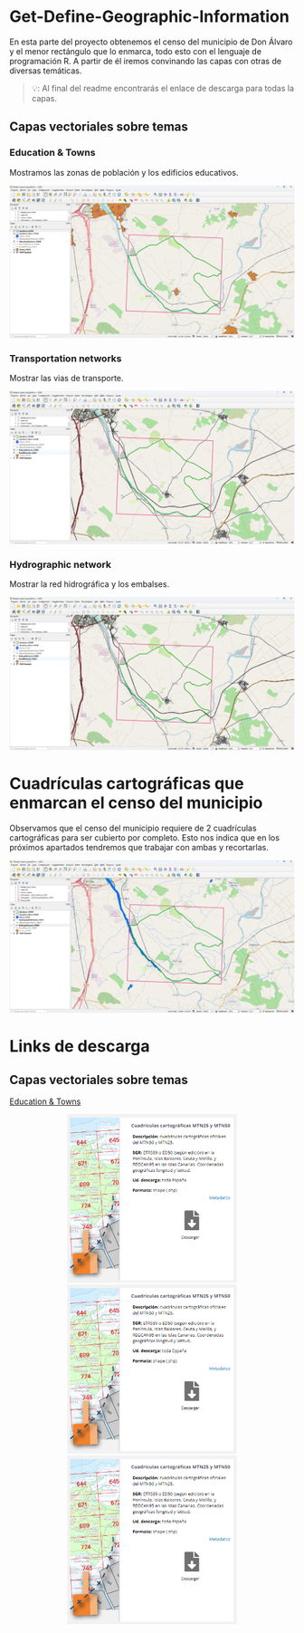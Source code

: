 # Get-Define-Geographic-Information
En esta parte del proyecto obtenemos el censo del municipio de Don Álvaro y el menor rectángulo que lo enmarca, todo esto con el lenguaje de programación R. A partir de él iremos convinando las capas con otras de diversas temáticas.

> 💡: Al final del readme encontrarás el enlace de descarga para todas la capas.

## Capas vectoriales sobre temas

### Education & Towns
Mostramos las zonas de población y los edificios educativos.

![](/img/Get-Define-Geographic-Information/EducationTowns.png)

### Transportation networks
Mostrar las vias de transporte.

![](/img/Get-Define-Geographic-Information/TransportationNetworks.png)

### Hydrographic network
Mostrar la red hidrográfica y los embalses.

![](/img/Get-Define-Geographic-Information/TransportationNetworks.png)

# Cuadrículas cartográficas que enmarcan el censo del municipio
Observamos que el censo del municipio requiere de 2 cuadrículas cartográficas para ser cubierto por completo. Esto nos indica que en los próximos apartados tendremos que trabajar con ambas y recortarlas.

![](/img/Get-Define-Geographic-Information/HydrographicNetwork.png)





# Links de descarga

## Capas vectoriales sobre temas

[Education & Towns](http://sitex.gobex.es/SITEX/centrodescargas/view/2)

<p align="center">
  <img src="/img/Get-Define-Geographic-Information/MTN25.png" alt="Imagen 1" width="300"/>
  <img src="/img/Get-Define-Geographic-Information/MTN25.png" alt="Imagen 2" width="300"/>
  <img src="/img/Get-Define-Geographic-Information/MTN25.png" alt="Imagen 3" width="300"/>
</p>
